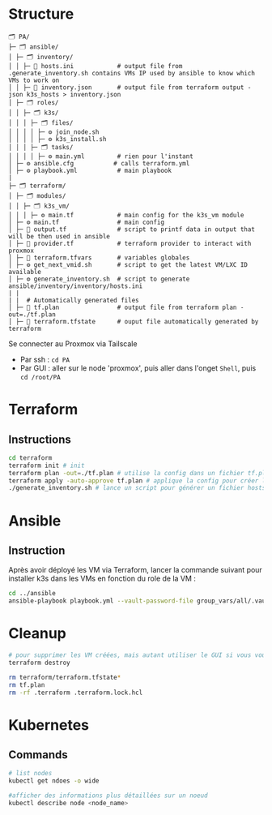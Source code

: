 # Structure
```
🗂️ PA/
├─ 🗂️ ansible/
│ ├─ 🗂️ inventory/
│ │ ├─ 📃 hosts.ini            # output file from .generate_inventory.sh contains VMs IP used by ansible to know which VMs to work on
│ │ ├─ 📃 inventory.json       # output file from terraform output -json k3s_hosts > inventory.json
│ ├─ 🗂️ roles/
│ │ ├─ 🗂️ k3s/
│ │ │ ├─ 🗂️ files/
│ │ │ │ ├─ ⚙️ join_node.sh
│ │ │ │ ├─ ⚙️ k3s_install.sh
│ │ │ ├─ 🗂️ tasks/
│ │ │ │ ├─ ⚙️ main.yml         # rien pour l'instant
│ ├─ ⚙️ ansible.cfg           # calls terraform.yml
│ ├─ ⚙️ playbook.yml           # main playbook
|
├─ 🗂️ terraform/
│ ├─ 🗂️ modules/
│ │ ├─ 🗂️ k3s_vm/
│ │ │ ├─ ⚙️ main.tf            # main config for the k3s_vm module
│ ├─ ⚙️ main.tf                # main config
│ ├─ 📄 output.tf              # script to printf data in output that will be then used in ansible
│ ├─ 📄 provider.tf            # terraform provider to interact with proxmox
│ ├─ 📄 terraform.tfvars       # variables globales
│ ├─ ⚙️ get_next_vmid.sh       # script to get the latest VM/LXC ID available
│ ├─ ⚙️ generate_inventory.sh  # script to generate ansible/inventory/inventory/hosts.ini
| |
| |  # Automatically generated files
│ ├─ 📃 tf.plan                # output file from terraform plan -out=./tf.plan
│ ├─ 📃 terraform.tfstate      # ouput file automatically generated by terraform
```


Se connecter au Proxmox via Tailscale
- Par ssh : `cd PA`
- Par GUI : aller sur le node 'proxmox', puis aller dans l'onget `Shell`, puis `cd /root/PA`

# Terraform
## Instructions

```bash
cd terraform
terraform init # init
terraform plan -out=./tf.plan # utilise la config dans un fichier tf.plan
terraform apply -auto-approve tf.plan # applique la config pour créer les vm et tout
./generate_inventory.sh # lance un script pour générer un fichier hosts.ini avec des datas à feed comme les IPs des VM créées Ansible
```

# Ansible

## Instruction

Après avoir déployé les VM via Terraform, lancer la commande suivant pour installer k3s dans les VMs en fonction du role de la VM :
```bash
cd ../ansible
ansible-playbook playbook.yml --vault-password-file group_vars/all/.vault_pass.txt
```

# Cleanup

```bash
# pour supprimer les VM créées, mais autant utiliser le GUI si vous voulez supprimer les VMs
terraform destroy

rm terraform/terraform.tfstate*
rm tf.plan
rm -rf .terraform .terraform.lock.hcl
```

# Kubernetes

## Commands

```bash
# list nodes
kubectl get ndoes -o wide

#afficher des informations plus détaillées sur un noeud
kubectl describe node <node_name>
```